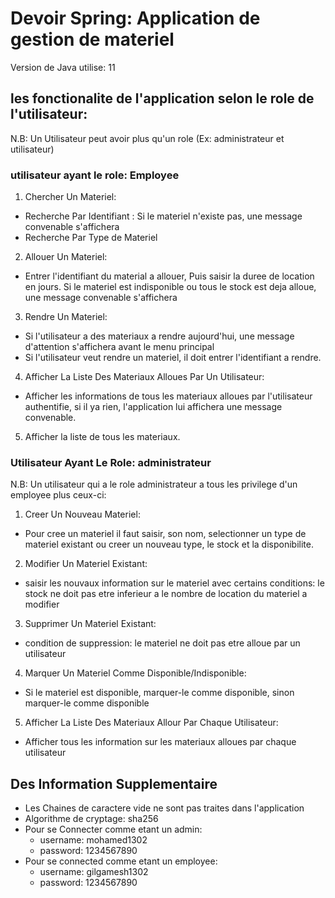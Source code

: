 
# Devoir Spring: Application de gestion de materiel
Version de Java utilise: 11


## les fonctionalite de l'application selon le role de l'utilisateur:
N.B: Un Utilisateur peut avoir plus qu'un role (Ex: administrateur et utilisateur)
### utilisateur ayant le role: Employee

1. Chercher Un Materiel:
- Recherche Par Identifiant : Si le materiel n'existe pas, une message convenable s'affichera
- Recherche Par Type de Materiel
2. Allouer Un Materiel:
- Entrer l'identifiant du material a allouer, Puis saisir la duree de location en jours. Si le materiel est indisponible ou tous le stock est deja alloue, une message convenable s'affichera
3. Rendre Un Materiel:
- Si l'utilisateur a des materiaux a rendre aujourd'hui, une message d'attention s'affichera avant le menu principal
- Si l'utilisateur veut rendre un materiel, il doit entrer l'identifiant a rendre.
4. Afficher La Liste Des Materiaux Alloues Par Un Utilisateur:
- Afficher les informations de tous les materiaux alloues par l'utilisateur authentifie, si il ya rien, l'application lui affichera une message convenable.
5. Afficher la liste de tous les materiaux.

### Utilisateur Ayant Le Role: administrateur
N.B: Un utilisateur qui a le role administrateur a tous les privilege d'un employee plus ceux-ci:
1. Creer Un Nouveau Materiel:
- Pour cree un materiel il faut saisir, son nom, selectionner un type de materiel existant ou creer un nouveau type, le stock et la disponibilite.
2. Modifier Un Materiel Existant:
- saisir les nouvaux information sur le materiel avec certains conditions: le stock ne doit pas etre inferieur a le nombre de location du materiel a modifier
3. Supprimer Un Materiel Existant:
- condition de suppression: le materiel ne doit pas etre alloue par un utilisateur
4. Marquer Un Materiel Comme Disponible/Indisponible:
- Si le materiel est disponible, marquer-le comme disponible, sinon marquer-le comme disponible
5. Afficher La Liste Des Materiaux Allour Par Chaque Utilisateur:
- Afficher tous les information sur les materiaux alloues par chaque utilisateur

## Des Information Supplementaire
- Les Chaines de caractere vide ne sont pas traites dans l'application
- Algorithme de cryptage: sha256
- Pour se Connecter comme etant un admin:
    - username: mohamed1302
    - password: 1234567890
- Pour se connected comme etant un employee:
    - username: gilgamesh1302
    - password: 1234567890
